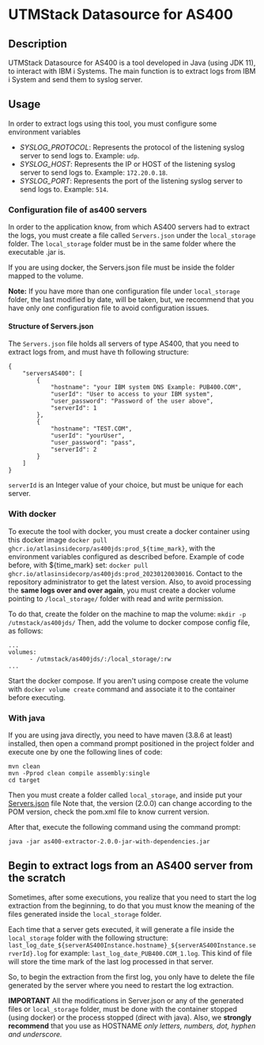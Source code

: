 # UTMStack Datasource for AS400
## Description
UTMStack Datasource for AS400 is a tool developed in Java (using JDK 11), to interact with IBM i Systems.
The main function is to extract logs from IBM i System and send them to syslog server.

## Usage
In order to extract logs using this tool, you must configure some environment variables 

- _SYSLOG_PROTOCOL_: Represents the protocol of the listening syslog server to send logs to. Example: `udp`.
- _SYSLOG_HOST_: Represents the IP or HOST of the listening syslog server to send logs to. Example: `172.20.0.18`.
- _SYSLOG_PORT_: Represents the port of the listening syslog server to send logs to. Example: `514`.

### Configuration file of as400 servers
In order to the application know, from which AS400 servers had to extract the logs, you must create a file called
`Servers.json` under the `local_storage` folder. The `local_storage` folder
must be in the same folder where the executable .jar is.

If you are using docker, the Servers.json file must be inside the folder mapped to the volume.

**Note:** If you have more than one configuration file under `local_storage` folder, the last modified by date, will be taken,
but, we recommend that you have only one configuration file to avoid configuration issues.

#### Structure of Servers.json
The `Servers.json` file holds all servers of type AS400, that you need to extract logs from, and must have
th following structure:

~~~
{
    "serversAS400": [
        {
            "hostname": "your IBM system DNS Example: PUB400.COM",
            "userId": "User to access to your IBM system",
            "user_password": "Password of the user above",
            "serverId": 1
        },
        {
            "hostname": "TEST.COM",
            "userId": "yourUser",
            "user_password": "pass",
            "serverId": 2
        }
    ]
}
~~~
`serverId` is an Integer value of your choice, but must be unique for each server.

### With docker
To execute the tool with docker, you must create a docker container using this docker image `docker pull ghcr.io/atlasinsidecorp/as400jds:prod_${time_mark}`, 
with the environment variables configured as described before.
Example of code before, with ${time_mark} set:
`docker pull ghcr.io/atlasinsidecorp/as400jds:prod_20230120030016`. Contact to the repository administrator to get the latest version.
Also, to avoid processing the **same logs over and over again**, you must create a docker volume pointing to
`/local_storage/` folder with read and write permission.

To do that, create the folder on the machine to map the volume: `mkdir -p /utmstack/as400jds/`
Then, add the volume to docker compose config file, as follows:
~~~
...
volumes:
      - /utmstack/as400jds/:/local_storage/:rw
...
~~~
Start the docker compose.
If you aren't using compose create the volume with `docker volume create` command and associate it to the container before executing.

### With java
If you are using java directly, you need to have maven (3.8.6 at least) installed, then open a command prompt positioned in the project 
folder and execute one by one the following lines of code:
~~~
mvn clean
mvn -Pprod clean compile assembly:single
cd target
~~~
Then you must create a folder called `local_storage`, and inside put your [Servers.json](#configuration-file-of-as400-servers) file
Note that, the version (2.0.0) can change according to the POM version, check the 
pom.xml file to know current version.

After that, execute the following command using the command prompt:
~~~
java -jar as400-extractor-2.0.0-jar-with-dependencies.jar
~~~

## Begin to extract logs from an AS400 server from the scratch
Sometimes, after some executions, you realize that you need to start the log extraction from the beginning, to do that
you must know the meaning of the files generated inside the `local_storage` folder.

Each time that a server gets executed, it will generate a file inside the `local_storage` folder with the following structure:
`last_log_date_${serverAS400Instance.hostname}_${serverAS400Instance.serverId}.log` for example: `last_log_date_PUB400.COM_1.log`. This kind of file
will store the time mark of the last log processed in that server.

So, to begin the extraction from the first log, you only have to delete the file generated by the server where you need to restart the log extraction.

**IMPORTANT**
All the modifications in Server.json or any of the generated files or `local_storage` folder, must be done with the container stopped (using docker)
or the process stopped (direct with java). Also, we **strongly recommend** that you use as HOSTNAME _only letters, numbers, dot, hyphen and underscore._ 